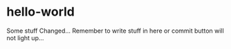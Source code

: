 # hello-world
Some stuff Changed...
Remember to write stuff in here or commit button will not light up...
